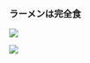 ### ラーメンは完全食


![](https://github-readme-stats.vercel.app/api/top-langs?username=GataGataGAta)

![](https://skillicons.dev/icons?i=html,css,js,typescript,python,php)
<!--
**GataGataGAta/GataGataGAta** is a ✨ _special_ ✨ repository because its `README.md` (this file) appears on your GitHub profile.

Here are some ideas to get you started:

- 🔭 I’m currently working on ...
- 🌱 I’m currently learning ...
- 👯 I’m looking to collaborate on ...
- 🤔 I’m looking for help with ...
- 💬 Ask me about ...
- 📫 How to reach me: ...
- 😄 Pronouns: ...
- ⚡ Fun fact: ...
-->
